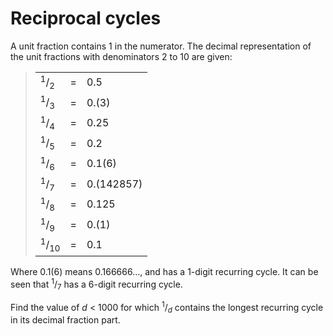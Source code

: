 # Reciprocal cycles

<p>A unit fraction contains 1 in the numerator. The decimal representation of the unit fractions with denominators 2 to 10 are given:</p>
<blockquote>
<table><tr><td><sup>1</sup>/<sub>2</sub></td><td>= </td><td>0.5</td>
</tr><tr><td><sup>1</sup>/<sub>3</sub></td><td>= </td><td>0.(3)</td>
</tr><tr><td><sup>1</sup>/<sub>4</sub></td><td>= </td><td>0.25</td>
</tr><tr><td><sup>1</sup>/<sub>5</sub></td><td>= </td><td>0.2</td>
</tr><tr><td><sup>1</sup>/<sub>6</sub></td><td>= </td><td>0.1(6)</td>
</tr><tr><td><sup>1</sup>/<sub>7</sub></td><td>= </td><td>0.(142857)</td>
</tr><tr><td><sup>1</sup>/<sub>8</sub></td><td>= </td><td>0.125</td>
</tr><tr><td><sup>1</sup>/<sub>9</sub></td><td>= </td><td>0.(1)</td>
</tr><tr><td><sup>1</sup>/<sub>10</sub></td><td>= </td><td>0.1</td>
</tr></table></blockquote>
<p>Where 0.1(6) means 0.166666..., and has a 1-digit recurring cycle. It can be seen that <sup>1</sup>/<sub>7</sub> has a 6-digit recurring cycle.</p>
<p>Find the value of <i>d</i> &lt; 1000 for which <sup>1</sup>/<sub><i>d</i></sub> contains the longest recurring cycle in its decimal fraction part.</p>
